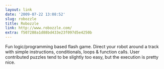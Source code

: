 ```yaml
---
layout: link
date: '2009-07-22 13:08:52'
slug: robozzle
title: Robozzle
link: http://www.robozzle.com/
extra: f507288a1d88bd433e23f097d5e4250b
---
```


Fun logic/programming based flash game. Direct your robot around a track with simple instructions, conditionals, loops & function calls. User contributed puzzles tend to be slightly too easy, but the execution is pretty nice.